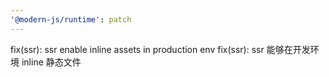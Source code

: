 ```yaml
---
'@modern-js/runtime': patch
---
```


fix(ssr): ssr enable inline assets in production env
fix(ssr): ssr 能够在开发环境 inline 静态文件

